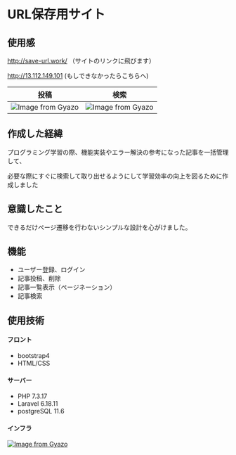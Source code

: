 # URL保存用サイト

## 使用感

http://save-url.work/          （サイトのリンクに飛びます）

http://13.112.149.101          (もしできなかったらこちらへ)

|投稿|検索|
|---|---|
|![Image from Gyazo](https://i.gyazo.com/0dfdc5b3fd70ef8c6ccb6a7b09d11723.gif)|![Image from Gyazo](https://i.gyazo.com/61e6c3c31a359656b6df0c9a69192f37.gif)

## 作成した経緯


プログラミング学習の際、機能実装やエラー解決の参考になった記事を一括管理して、

必要な際にすぐに検索して取り出せるようにして学習効率の向上を図るために作成しました


## 意識したこと
できるだけページ遷移を行わないシンプルな設計を心がけました。

## 機能

- ユーザー登録、ログイン
- 記事投稿、削除
- 記事一覧表示（ページネーション）
- 記事検索

## 使用技術

#### フロント
- bootstrap4
- HTML/CSS

#### サーバー
- PHP 7.3.17
- Laravel 6.18.11
- postgreSQL 11.6

#### インフラ

[![Image from Gyazo](https://i.gyazo.com/3a5bc34430e7f8da0fd5e698585be81d.png)](https://gyazo.com/3a5bc34430e7f8da0fd5e698585be81d)
